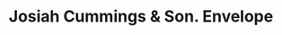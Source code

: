 ---
doi: 10.7916/D89C88DB
date_other: '1917'
date_other_textual: '1917'
form: printed ephemera
genre:
- Envelopes
name:
- Josiah Cummings & Son
object_in_context_url: https://biggert.cul.columbia.edu/items/view/ave_biggert_00413
subject_hierarchical_geographic:
- Boston, Massachusetts, United States
subject_name:
- Josiah Cummings & Son
title: Josiah Cummings & Son. Envelope
sort_title: Josiah Cummings & Son. Envelope
call_number: ave_biggert_00413
coordinates:
- 42.35805555555556,-71.06361111111111
pid: ave_biggert_00413
identifiers: ave_biggert_00413
thumbnail: https://derivativo-2.library.columbia.edu/iiif/2/ldpd:344073/full/!256,256/0/native.jpg
permalink: /biggert/ave_biggert_00413/
layout: iiif-image-page
---